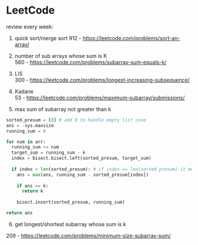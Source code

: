 # LeetCode

review every week:

1. quick sort/merge sort
912 - https://leetcode.com/problems/sort-an-array/  

2. number of sub arrays whose sum is K  
560 - https://leetcode.com/problems/subarray-sum-equals-k/

3. LIS  
300 - https://leetcode.com/problems/longest-increasing-subsequence/

4. Kadane  
53 - https://leetcode.com/problems/maximum-subarray/submissions/

5. max sum of subarray not greater than k
```python
sorted_presum = [0] # add 0 to handle empty list case
ans = -sys.maxsize
running_sum = 0

for num in arr:
  running_sum += num
  target_sum = running_sum - k
  index = bisect.bisect.left(sorted_presum, target_sum)
  
  if index < len(sorted_presum): # if index == len(sorted_presum) it means all the previous presum is smaller than the target, so no valid subarray whose sum is no greater than k
    ans = max(ans, running_sum - sorted_presum[index])
    
    if ans == k:
      return k
    
    bisect.insort(sorted_presum, running_sum)

return ans
```

6. get longest/shortest subarray whose sum is k

209 - https://leetcode.com/problems/minimum-size-subarray-sum/

